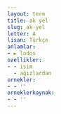 ```yaml
---
layout: term
title: ak yel
slug: ak-yel
letter: A
lisan: Türkçe
anlamlar:
- ► lodos
ozellikler:
- - isim
  - ağızlardan
ornekler:
- - ''
orneklerkaynak:
- - ''
---
```

